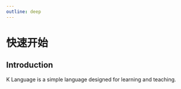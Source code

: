 ```yaml
---
outline: deep
---
```


# 快速开始

## Introduction

K Language is a simple language designed for learning and teaching.